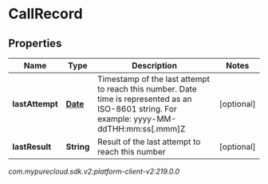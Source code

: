 # CallRecord


## Properties

| Name | Type | Description | Notes |
| ------------ | ------------- | ------------- | ------------- |
| **lastAttempt** | [**Date**](Date) | Timestamp of the last attempt to reach this number. Date time is represented as an ISO-8601 string. For example: yyyy-MM-ddTHH:mm:ss[.mmm]Z |  [optional] |
| **lastResult** | **String** | Result of the last attempt to reach this number |  [optional] |




_com.mypurecloud.sdk.v2:platform-client-v2:219.0.0_
